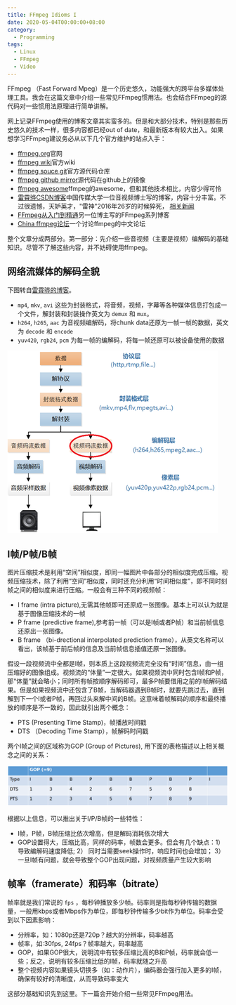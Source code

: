 ```yaml
---
title: FFmpeg Idioms I
date: 2020-05-04T00:00:00+08:00 
category:
  - Programming
tags: 
  - Linux
  - FFmpeg
  - Video
---
```


FFmpeg （Fast Forward Mpeg）是一个历史悠久，功能强大的跨平台多媒体处理工具。我会在这篇文章中介绍一些常见FFmpeg惯用法。也会结合FFmpeg的源代码对一些惯用法原理进行简单讲解。

<!--more--> 

网上记录FFmpeg使用的博客文章其实蛮多的。但是和大部分技术，特别是那些历史悠久的技术一样，很多内容都已经out of date，和最新版本有较大出入。如果想学习FFmpeg建议务必从以下几个官方维护的站点入手：

- [ffmpeg.org](https://ffmpeg.org/)官网
- [ffmpeg wiki](https://trac.ffmpeg.org/)官方wiki 
- [ffmpeg souce git](https://git.ffmpeg.org/ffmpeg.git)官方源代码仓库
- [ffmpeg github mirror](https://github.com/FFmpeg/FFmpeg)源代码在github上的镜像
- [ffmpeg awesome](https://github.com/transitive-bullshit/awesome-ffmpeg)ffmpeg的awesome，但和其他技术相比，内容少得可怜
- [雷霄骅CSDN博客](https://blog.csdn.net/leixiaohua1020)中国传媒大学一位音视频博士写的博客，内容十分丰富。不过很遗憾，天妒英才，"雷神"2016年26岁的时候猝死， [相关新闻](https://www.thepaper.cn/newsDetail_forward_1508232)
- [FFmpeg从入门到精通](https://blueblue233.github.io/categories/FFmpeg%E4%BB%8E%E5%85%A5%E9%97%A8%E5%88%B0%E7%B2%BE%E9%80%9A/)另一位博主写的FFmpeg系列博客
- [China ffmpeg论坛](http://bbs.chinaffmpeg.com/)一个讨论ffmpeg的中文论坛

整个文章分成两部分。第一部分：先介绍一些音视频（主要是视频）编解码的基础知识。尽管不了解这些内容，并不妨碍使用ffmpeg。

## 网络流媒体的解码全貌

下图转自[雷霄骅的博客](https://blog.csdn.net/leixiaohua1020/article/details/50534369)。

- `mp4`, `mkv`, `avi` 这些为封装格式，将音频，视频，字幕等各种媒体信息打包成一个文件，解封装和封装操作英文为 `demux` 和 `mux`。
- `h264`, `h265`, `aac` 为音视频编解码，将chunk data还原为一帧一帧的数据，英文为 `decode` 和 `encode`
- `yuv420`, `rgb24`, `pcm` 为每一帧的编解码，将每一帧还原可以被设备使用的数据

![AV streaming protocol](images/av_stack.png)

## I帧/P帧/B帧

图片压缩技术是利用“空间”相似度，即同一幅图片中各部分的相似度完成压缩。视频压缩技术，除了利用“空间”相似度，同时还充分利用“时间相似度”，即不同时刻帧之间的相似度来进行压缩。一般会有三种不同的视频帧：

- I frame (intra picture),无需其他帧即可还原成一张图像。基本上可以认为就是基于图像压缩技术的一帧
- P frame (predictive frame),参考前一帧（可以是I帧或者P帧）和当前帧信息还原出一张图像。
- B frame （bi-drectional interpolated prediction frame），从英文名称可以看出，该帧基于前后帧的信息及当前帧信息插值还原一张图像。

假设一段视频流中全都是I帧，则本质上这段视频流完全没有“时间”信息，由一组压缩好的图像组成。视频流的“体量”一定很大。如果视频流中同时包含I帧和P帧，那“体量”就会略小；同时所有帧按顺序解码即可，最多P帧要借用之前的I帧解码结果。但是如果视频流中还包含了B帧，当解码器遇到B帧时，就要先跳过去，直到解到下一个I或者P帧，再回过头来解中间的B帧。这意味着帧解码的顺序和最终播放的顺序是不一致的，因此就引出两个概念：

- PTS (Presenting Time Stamp)，帧播放时间戳
- DTS （Decoding Time Stamp），帧解码时间戳

两个I帧之间的区域称为GOP (Group of Pictures), 用下面的表格描述以上相关概念之间的关系：

![GOP](images/gop.png)

根据以上信息，可以推出关于I/P/B帧的一些特性：

- I帧，P帧，B帧压缩比依次增高，但是解码消耗依次增大
- GOP设置得大，压缩比高，同样的码率，帧数会更多。但会有几个缺点：1） 导致编解码速度降低; 2） 同时当需要seek操作时，响应时间也会增加； 3） 一旦I帧有问题，就会导致整个GOP出现问题，对视频质量产生较大影响

## 帧率（framerate）和码率（bitrate）

帧率就是我们常说的 `fps` ，每秒钟播放多少帧。码率则是指每秒钟传输的数据量，一般用kbps或者Mbps作为单位，即每秒钟传输多少bit作为单位。码率会受到以下因素影响：

- 分辨率，如：1080p还是720p？越大的分辨率，码率越高
- 帧率，如:30fps, 24fps？帧率越大，码率越高
- GOP，如果GOP很大，说明流中有较多压缩比高的B和P帧，码率就会低一些；反之，说明有较多压缩比低的I帧，码率就随之升高
- 整个视频内容如果镜头切换多（如：动作片），编码器会强行加入更多的I帧，确保有较好的清晰度，从而导致码率变大

这部分基础知识先到这里。下一篇会开始介绍一些常见FFmpeg用法。

